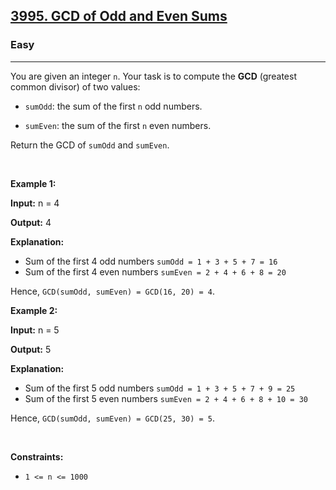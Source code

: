 <h2><a href="https://leetcode.com/contest/weekly-contest-464/problems/gcd-of-odd-and-even-sums">3995. GCD of Odd and Even Sums</a></h2><h3>Easy</h3><hr><p>You are given an integer <code>n</code>. Your task is to compute the <strong>GCD</strong> (greatest common divisor) of two values:</p>

<ul>
	<li>
	<p><code>sumOdd</code>: the sum of the first <code>n</code> odd numbers.</p>
	</li>
	<li>
	<p><code>sumEven</code>: the sum of the first <code>n</code> even numbers.</p>
	</li>
</ul>

<p>Return the GCD of <code>sumOdd</code> and <code>sumEven</code>.</p>

<p>&nbsp;</p>
<p><strong class="example">Example 1:</strong></p>

<div class="example-block">
<p><strong>Input:</strong> <span class="example-io">n = 4</span></p>

<p><strong>Output:</strong> <span class="example-io">4</span></p>

<p><strong>Explanation:</strong></p>

<ul>
	<li>Sum of the first 4 odd numbers <code>sumOdd = 1 + 3 + 5 + 7 = 16</code></li>
	<li>Sum of the first 4 even numbers <code>sumEven = 2 + 4 + 6 + 8 = 20</code></li>
</ul>

<p>Hence, <code>GCD(sumOdd, sumEven) = GCD(16, 20) = 4</code>.</p>
</div>

<p><strong class="example">Example 2:</strong></p>

<div class="example-block">
<p><strong>Input:</strong> <span class="example-io">n = 5</span></p>

<p><strong>Output:</strong> <span class="example-io">5</span></p>

<p><strong>Explanation:</strong></p>

<ul>
	<li>Sum of the first 5 odd numbers <code>sumOdd = 1 + 3 + 5 + 7 + 9 = 25</code></li>
	<li>Sum of the first 5 even numbers <code>sumEven = 2 + 4 + 6 + 8 + 10 = 30</code></li>
</ul>

<p>Hence, <code>GCD(sumOdd, sumEven) = GCD(25, 30) = 5</code>.</p>
</div>

<p>&nbsp;</p>
<p><strong>Constraints:</strong></p>

<ul>
	<li><code>1 &lt;= n &lt;= 10​​​​​​​00</code></li>
</ul>
